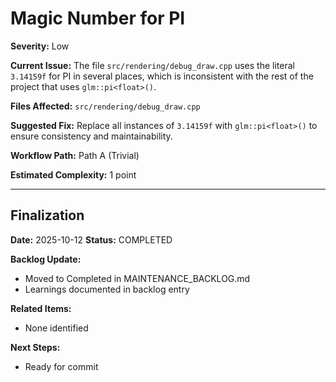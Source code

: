 # Magic Number for PI

**Severity:** Low

**Current Issue:** The file `src/rendering/debug_draw.cpp` uses the literal `3.14159f` for PI in several places, which is inconsistent with the rest of the project that uses `glm::pi<float>()`.

**Files Affected:** `src/rendering/debug_draw.cpp`

**Suggested Fix:** Replace all instances of `3.14159f` with `glm::pi<float>()` to ensure consistency and maintainability.

**Workflow Path:** Path A (Trivial)

**Estimated Complexity:** 1 point

---

## Finalization

**Date:** 2025-10-12
**Status:** COMPLETED

**Backlog Update:**
- Moved to Completed in MAINTENANCE_BACKLOG.md
- Learnings documented in backlog entry

**Related Items:**
- None identified

**Next Steps:**
- Ready for commit